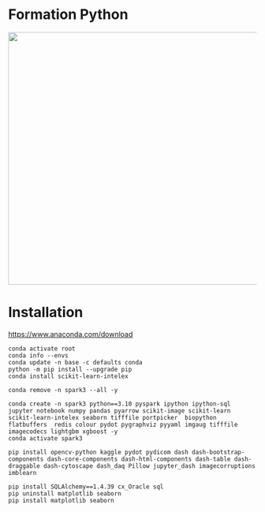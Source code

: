 # Formation Python 

<img src="https://github.com/rbizoi/PythonFormation/blob/main/images/python-image-logo-940x530.jpeg" width="512">

# Installation 
https://www.anaconda.com/download

```
conda activate root
conda info --envs
conda update -n base -c defaults conda
python -m pip install --upgrade pip
conda install scikit-learn-intelex

conda remove -n spark3 --all -y

conda create -n spark3 python==3.10 pyspark ipython ipython-sql jupyter notebook numpy pandas pyarrow scikit-image scikit-learn scikit-learn-intelex seaborn tifffile portpicker  biopython flatbuffers  redis colour pydot pygraphviz pyyaml imgaug tifffile imagecodecs lightgbm xgboost -y
conda activate spark3

pip install opencv-python kaggle pydot pydicom dash dash-bootstrap-components dash-core-components dash-html-components dash-table dash-draggable dash-cytoscape dash_daq Pillow jupyter_dash imagecorruptions imblearn

pip install SQLAlchemy==1.4.39 cx_Oracle sql
pip uninstall matplotlib seaborn
pip install matplotlib seaborn

```


